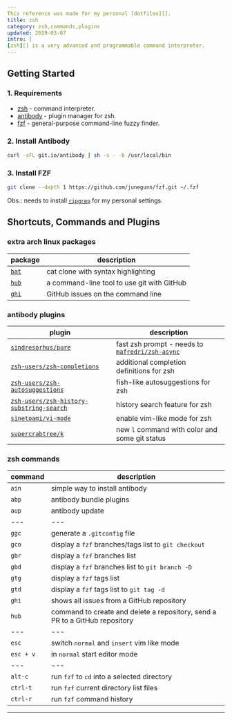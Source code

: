 ```yaml
---
This reference was made for my personal [dotfiles][].
title: zsh
category: zsh,commands,plugins
updated: 2019-03-07
intro: |
[zsh][] is a very advanced and programmable command interpreter. 
---
```


Getting Started
---------------
### 1. Requirements
- [zsh][] - command interpreter.
- [antibody][] - plugin manager for zsh.
- [fzf][] - general-purpose command-line fuzzy finder.

### 2. Install Antibody
```bash
curl -sFL git.io/antibody | sh -s - -b /usr/local/bin
```

### 3. Install FZF
```bash
git clone --depth 1 https://github.com/junegunn/fzf.git ~/.fzf
```
Obs.: needs to install [`ripgrep`][] for my personal settings.

Shortcuts, Commands and Plugins
-------------------------------
### extra arch linux packages
|package|description|
|---|---|
|[`bat`][]|cat clone with syntax highlighting|
|[`hub`][]|a command-line tool to use git with GitHub|
|[`ghi`][]|GitHub issues on the command line|

### antibody plugins
|plugin|description|
|---|---|
|[`sindresorhus/pure`][]|fast zsh prompt - needs to [`mafredri/zsh-async`][]|
|[`zsh-users/zsh-completions`][]|additional completion definitions for zsh|
|[`zsh-users/zsh-autosuggestions`][]|fish-like autosuggestions for zsh|
|[`zsh-users/zsh-history-substring-search`][]|history search feature for zsh|
|[`sinetoami/vi-mode`][]|enable vim-like mode for zsh|
|[`supercrabtree/k`][]|new `l` command with color and some git status|

### zsh commands
|command|description|
|---|---|
|`ain`|simple way to install antibody|
|`abp`|antibody bundle plugins|
|`aup`|antibody update|
|---|---|
|`ggc`|generate a `.gitconfig` file|
|`gco`|display a `fzf` branches/tags list to `git checkout`|
|`gbr`|display a `fzf` branches list|
|`gbd`|display a `fzf` branches list to `git branch -D`|
|`gtg`|display a `fzf` tags list|
|`gtd`|display a `fzf` tags list to `git tag -d`|
|`ghi`|shows all issues from a GitHub repository|
|`hub`|command to create and delete a repository, send a PR to a GitHub repository|
|---|---|
|`esc`|switch `normal` and `insert` vim like mode|
|`esc + v`|in `normal` start editor mode|
|---|---|
|`alt-c`|run `fzf` to `cd` into a selected directory|
|`ctrl-t`|run `fzf` current directory list files|
|`ctrl-r`|run `fzf` command history|

---
[dotfiles]: https://github.com/sinetoami/dotfiles
[zsh]: http://zsh.org
[antibody]: https://getantibody.github.io
[fzf]: https://github.com/junegunn/fzf
[`ripgrep`]: https://github.com/BurntSushi/ripgrep
[`bat`]: https://github.com/sharkdp/bat
[`hub`]: https://github.com/github/hub
[`ghi`]: https://github.com/stephencelis/ghi 
[`sindresorhus/pure`]: https://github.com/sindresorhus
[`mafredri/zsh-async`]: https://github.com/mafredri/zsh-async
[`zsh-users/zsh-completions`]: https://github.com/zsh-users/zsh-completions
[`zsh-users/zsh-autosuggestions`]: https://github.com/zsh-users/zsh-autosuggestions
[`zsh-users/zsh-history-substring-search`]: https://github.com/zsh-users/zsh-history-substring-search
[`sinetoami/vi-mode`]: https://github.com/sinetoami/vi-mode
[`supercrabtree/k`]: https://github.com/supercrabtree/k
